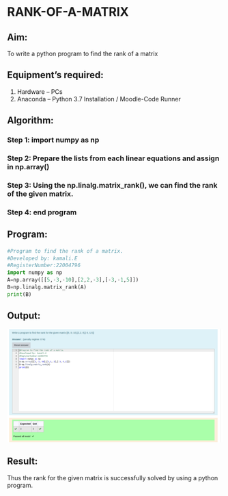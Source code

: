 # RANK-OF-A-MATRIX
## Aim:
To write a python program to find the rank of a matrix
## Equipment’s required:
1. 	Hardware – PCs
2. 	Anaconda – Python 3.7 Installation / Moodle-Code Runner
## Algorithm:
### Step 1: import numpy as np
### Step 2: Prepare the lists from each linear equations and assign in np.array()
### Step 3: Using the np.linalg.matrix_rank(), we can find the rank of the given matrix.
### Step 4: end program
## Program:
```python 
#Program to find the rank of a matrix.
#Developed by: kamali.E
#RegisterNumber:22004796
import numpy as np
A=np.array([[5,-3,-10],[2,2,-3],[-3,-1,5]])
B=np.linalg.matrix_rank(A)
print(B)
```
## Output:
![](/2.png)
## Result:
Thus the rank for the given matrix is successfully solved by  using a python program.

